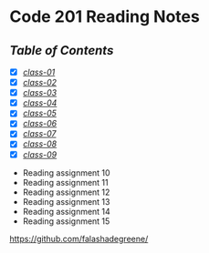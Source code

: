 # **Code 201 Reading Notes**

## *Table of Contents*

- [X] *[class-01](https://github.com/falashadegreene/Reading-notes-201/class-01.md)*
- [X] *[class-02](https://github.com/falashadegreene/Reading-notes-201/class-02.md)*
- [X] *[class-03](https://github.com/falashadegreene/Reading-notes-201/class-03.md)*
- [X] *[class-04](https://github.com/falashadegreene/Reading-notes-201/class-04.md)*
- [X] *[class-05](https://github.com/falashadegreene/Reading-notes-201/class-05.md)*
- [X] *[class-06](https://github.com/falashadegreene/Reading-notes-201/class-06.md)*
- [X] *[class-07](https://github.com/falashadegreene/Reading-notes-201/class-07.md)*
- [X] *[class-08](https://github.com/falashadegreene/Reading-notes-201/class-08.md)*
- [X] *[class-09](https://github.com/falashadegreene/Reading-notes-201/class-09.md)*
- Reading assignment 10
- Reading assignment 11
- Reading assignment 12
- Reading assignment 13
- Reading assignment 14
- Reading assignment 15

<https://github.com/falashadegreene/>
